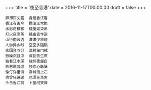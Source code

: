 +++
title = '夜至香港'
date = 2016-11-17T00:00:00
draft = false
+++

<div class="poem">

```
辞却百丈霾  身是香江客
香江有古今  羁泊无常策
水影舟横移  楼厦如束帛
灯火夜烹茶  蝇虫皆忤逆
山行雨云边  濛濛少痕迹
人游异乡时  空空多阻隔
家国合与分  谁射辕门戟
鼓噪沉且浮  谁割贾生席
独看江水深  独怜夜露白
独悲歌戚戚  独恋心脉脉
伶仃洋里诗  寨城街上石
也曾任逍遥  也须任萧索
今日香江前  卜筮问天泽
```

</div>
